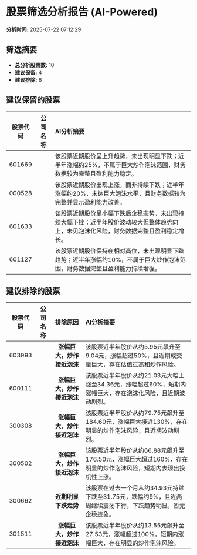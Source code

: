 # 股票筛选分析报告 (AI-Powered)

**分析时间:** 2025-07-22 07:12:29

## 筛选摘要

- **总分析股票数:** 10
- **建议保留:** 4
- **建议排除:** 6

## 建议保留的股票

| 股票代码 | 公司名称 | AI分析摘要 |
|:---:|:---:|:---|
| 601669 |  | 该股票近期股价呈上升趋势，未出现明显下跌；近半年涨幅约25%，不属于巨大炒作泡沫范围，财务数据较为完整且盈利能力稳定。 |
| 000528 |  | 该股票近期股价出现上涨，而非持续下跌；近半年涨幅约20%，未达巨大泡沫水平，且财务数据较为完整并显示盈利能力改善。 |
| 601633 |  | 该股票近期股价呈小幅下跌后企稳态势，未出现持续大幅下挫；近半年股价波动较大但整体趋势向上，未见泡沫化风险，财务数据完整且盈利稳定增长。 |
| 601127 |  | 该股票近期股价保持在相对高位，未出现明显下跌趋势；近半年涨幅约10%，不属于巨大炒作泡沫范围，财务数据完整且盈利能力持续增强。 |

## 建议排除的股票

| 股票代码 | 公司名称 | 排除原因 | AI分析摘要 |
|:---:|:---:|:---:|:---|
| 603993 |  | **涨幅巨大，炒作接近泡沫** | 该股票近半年股价从约5.95元飙升至9.04元，涨幅超过50%，且近期成交量巨大，存在估值过高和炒作风险。 |
| 600111 |  | **涨幅巨大，炒作接近泡沫** | 该股票近半年股价从约21.03元大幅上涨至34.36元，涨幅超过60%，短期内涨幅巨大，存在泡沫化风险，且近期波动剧烈。 |
| 300308 |  | **涨幅巨大，炒作接近泡沫** | 该股票近半年股价从约79.75元飙升至184.60元，涨幅巨大接近130%，存在明显的炒作泡沫风险，且近期波动剧烈。 |
| 300502 |  | **涨幅巨大，炒作接近泡沫** | 该股票近半年股价从约66.88元飙升至176.50元，涨幅巨大超过160%，存在明显的炒作泡沫风险，短期内表现出投机性上涨。 |
| 300662 |  | **近期明显下跌走势** | 该股票在过去一个月从约34.93元持续下跌至31.75元，跌幅约9%，且近两周继续震荡下行，下跌趋势明显，暂无企稳迹象。 |
| 301511 |  | **涨幅巨大，炒作接近泡沫** | 该股票近半年股价从约13.55元飙升至27.53元，涨幅超过100%，短期内涨幅巨大，存在明显的炒作泡沫风险。 |

